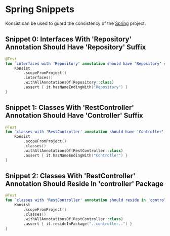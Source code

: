 # Spring Snippets

Konsist can be used to guard the consistency of the [Spring](https://spring.io/) project.
## Snippet 0: Interfaces With 'Repository' Annotation Should Have 'Repository' Suffix

```kotlin
@Test
fun `interfaces with 'Repository' annotation should have 'Repository' suffix`() {
    Konsist
        .scopeFromProject()
        .interfaces()
        .withAllAnnotationsOf(Repository::class)
        .assert { it.hasNameEndingWith("Repository") }
}
```

## Snippet 1: Classes With 'RestController' Annotation Should Have 'Controller' Suffix

```kotlin
@Test
fun `classes with 'RestController' annotation should have 'Controller' suffix`() {
    Konsist
        .scopeFromProject()
        .classes()
        .withAllAnnotationsOf(RestController::class)
        .assert { it.hasNameEndingWith("Controller") }
}
```

## Snippet 2: Classes With 'RestController' Annotation Should Reside In 'controller' Package

```kotlin
@Test
fun `classes with 'RestController' annotation should reside in 'controller' package`() {
    Konsist
        .scopeFromProject()
        .classes()
        .withAllAnnotationsOf(RestController::class)
        .assert { it.resideInPackage("..controller..") }
}
```

